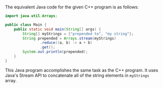 The equivalent Java code for the given C++ program is as follows:

```java
import java.util.Arrays;

public class Main {
    public static void main(String[] args) {
        String[] myStrings = {"prepended to", "my string"};
        String prepended = Arrays.stream(myStrings)
                .reduce((a, b) -> a + b)
                .get();
        System.out.println(prepended);
    }
}
```
This Java program accomplishes the same task as the C++ program. It uses Java's Stream API to concatenate all of the string elements in `myStrings` array.
